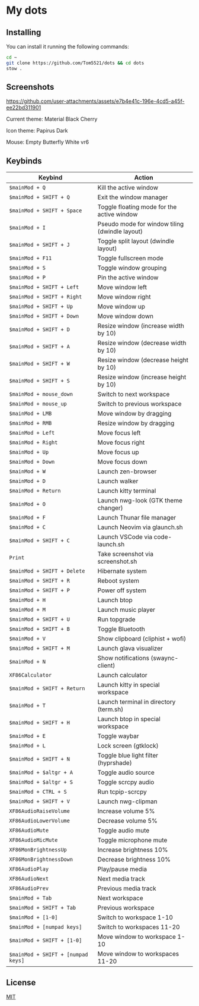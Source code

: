# My dots

## Installing

You can install it running the following commands:

```bash
cd ~
git clone https://github.com/Tom5521/dots && cd dots
stow .
```

## Screenshots



https://github.com/user-attachments/assets/e7b4e41c-196e-4cd5-a45f-ee22bd311901



Current theme: Material Black Cherry

Icon theme: Papirus Dark

Mouse: Empty Butterfly White vr6

## Keybinds

| **Keybind**                        | **Action**                                     |
| ---------------------------------- | ---------------------------------------------- |
| `$mainMod + Q`                     | Kill the active window                         |
| `$mainMod + SHIFT + Q`             | Exit the window manager                        |
| `$mainMod + SHIFT + Space`         | Toggle floating mode for the active window     |
| `$mainMod + I`                     | Pseudo mode for window tiling (dwindle layout) |
| `$mainMod + SHIFT + J`             | Toggle split layout (dwindle layout)           |
| `$mainMod + F11`                   | Toggle fullscreen mode                         |
| `$mainMod + S`                     | Toggle window grouping                         |
| `$mainMod + P`                     | Pin the active window                          |
| `$mainMod + SHIFT + Left`          | Move window left                               |
| `$mainMod + SHIFT + Right`         | Move window right                              |
| `$mainMod + SHIFT + Up`            | Move window up                                 |
| `$mainMod + SHIFT + Down`          | Move window down                               |
| `$mainMod + SHIFT + D`             | Resize window (increase width by 10)           |
| `$mainMod + SHIFT + A`             | Resize window (decrease width by 10)           |
| `$mainMod + SHIFT + W`             | Resize window (decrease height by 10)          |
| `$mainMod + SHIFT + S`             | Resize window (increase height by 10)          |
| `$mainMod + mouse_down`            | Switch to next workspace                       |
| `$mainMod + mouse_up`              | Switch to previous workspace                   |
| `$mainMod + LMB`                   | Move window by dragging                        |
| `$mainMod + RMB`                   | Resize window by dragging                      |
| `$mainMod + Left`                  | Move focus left                                |
| `$mainMod + Right`                 | Move focus right                               |
| `$mainMod + Up`                    | Move focus up                                  |
| `$mainMod + Down`                  | Move focus down                                |
| `$mainMod + W`                     | Launch zen-browser                             |
| `$mainMod + D`                     | Launch walker                                  |
| `$mainMod + Return`                | Launch kitty terminal                          |
| `$mainMod + O`                     | Launch nwg-look (GTK theme changer)            |
| `$mainMod + F`                     | Launch Thunar file manager                     |
| `$mainMod + C`                     | Launch Neovim via glaunch.sh                   |
| `$mainMod + SHIFT + C`             | Launch VSCode via code-launch.sh               |
| `Print`                            | Take screenshot via screenshot.sh              |
| `$mainMod + SHIFT + Delete`        | Hibernate system                               |
| `$mainMod + SHIFT + R`             | Reboot system                                  |
| `$mainMod + SHIFT + P`             | Power off system                               |
| `$mainMod + H`                     | Launch btop                                    |
| `$mainMod + M`                     | Launch music player                            |
| `$mainMod + SHIFT + U`             | Run topgrade                                   |
| `$mainMod + SHIFT + B`             | Toggle Bluetooth                               |
| `$mainMod + V`                     | Show clipboard (cliphist + wofi)               |
| `$mainMod + SHIFT + M`             | Launch glava visualizer                        |
| `$mainMod + N`                     | Show notifications (swaync-client)             |
| `XF86Calculator`                   | Launch calculator                              |
| `$mainMod + SHIFT + Return`        | Launch kitty in special workspace              |
| `$mainMod + T`                     | Launch terminal in directory (term.sh)         |
| `$mainMod + SHIFT + H`             | Launch btop in special workspace               |
| `$mainMod + E`                     | Toggle waybar                                  |
| `$mainMod + L`                     | Lock screen (gtklock)                          |
| `$mainMod + SHIFT + N`             | Toggle blue light filter (hyprshade)           |
| `$mainMod + $altgr + A`            | Toggle audio source                            |
| `$mainMod + $altgr + S`            | Toggle scrcpy audio                            |
| `$mainMod + CTRL + S`              | Run tcpip-scrcpy                               |
| `$mainMod + SHIFT + V`             | Launch nwg-clipman                             |
| `XF86AudioRaiseVolume`             | Increase volume 5%                             |
| `XF86AudioLowerVolume`             | Decrease volume 5%                             |
| `XF86AudioMute`                    | Toggle audio mute                              |
| `XF86AudioMicMute`                 | Toggle microphone mute                         |
| `XF86MonBrightnessUp`              | Increase brightness 10%                        |
| `XF86MonBrightnessDown`            | Decrease brightness 10%                        |
| `XF86AudioPlay`                    | Play/pause media                               |
| `XF86AudioNext`                    | Next media track                               |
| `XF86AudioPrev`                    | Previous media track                           |
| `$mainMod + Tab`                   | Next workspace                                 |
| `$mainMod + SHIFT + Tab`           | Previous workspace                             |
| `$mainMod + [1-0]`                 | Switch to workspace 1-10                       |
| `$mainMod + [numpad keys]`         | Switch to workspaces 11-20                     |
| `$mainMod + SHIFT + [1-0]`         | Move window to workspace 1-10                  |
| `$mainMod + SHIFT + [numpad keys]` | Move window to workspaces 11-20                |

## License

[MIT](https://choosealicense.com/licenses/mit/)
